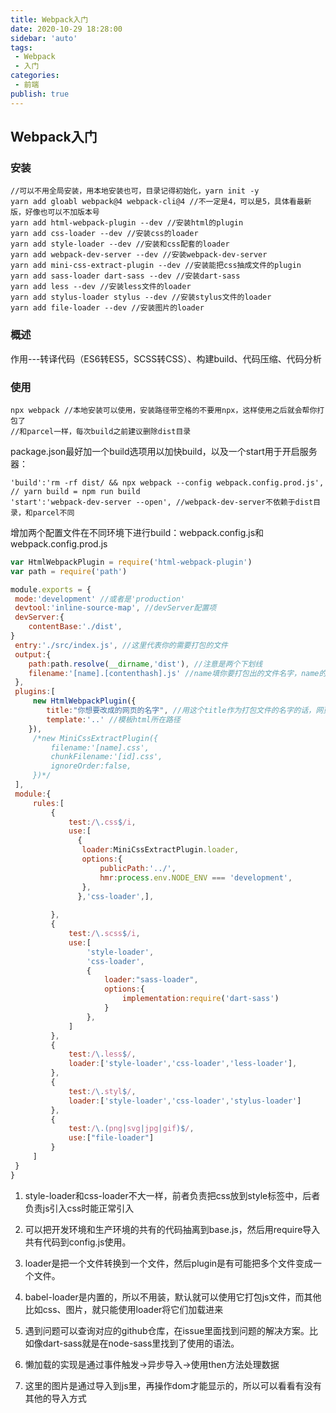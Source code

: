 ```yaml
---
title: Webpack入门
date: 2020-10-29 18:28:00 
sidebar: 'auto'
tags:
 - Webpack
 - 入门
categories: 
 - 前端
publish: true
---
```


<!-- more -->

## Webpack入门

### 安装

```
//可以不用全局安装，用本地安装也可，目录记得初始化，yarn init -y
yarn add gloabl webpack@4 webpack-cli@4 //不一定是4，可以是5，具体看最新版，好像也可以不加版本号
yarn add html-webpack-plugin --dev //安装html的plugin
yarn add css-loader --dev //安装css的loader
yarn add style-loader --dev //安装和css配套的loader
yarn add webpack-dev-server --dev //安装webpack-dev-server
yarn add mini-css-extract-plugin --dev //安装能把css抽成文件的plugin
yarn add sass-loader dart-sass --dev //安装dart-sass
yarn add less --dev //安装less文件的loader
yarn add stylus-loader stylus --dev //安装stylus文件的loader
yarn add file-loader --dev //安装图片的loader
```

### 概述

作用---转译代码（ES6转ES5，SCSS转CSS）、构建build、代码压缩、代码分析

### 使用

```
npx webpack //本地安装可以使用，安装路径带空格的不要用npx，这样使用之后就会帮你打包了
//和parcel一样，每次build之前建议删除dist目录
```

package.json最好加一个build选项用以加快build，以及一个start用于开启服务器：

```
'build':'rm -rf dist/ && npx webpack --config webpack.config.prod.js',  // yarn build = npm run build
'start':'webpack-dev-server --open', //webpack-dev-server不依赖于dist目录，和parcel不同
```

增加两个配置文件在不同环境下进行build：webpack.config.js和webpack.config.prod.js

```javascript
var HtmlWebpackPlugin = require('html-webpack-plugin')
var path = require('path')

module.exports = {
 mode:'development' //或者是'production'
 devtool:'inline-source-map', //devServer配置项
 devServer:{
    contentBase:'./dist',
}
 entry:'./src/index.js', //这里代表你的需要打包的文件
 output:{
 	path:path.resolve(__dirname,'dist'), //注意是两个下划线
 	filename:'[name].[contenthash].js' //name填你要打包出的文件名字，name的中括号记得删
 },
 plugins:[
     new HtmlWebpackPlugin({
 		title:"你想要改成的网页的名字", //用这个title作为打包文件的名字的话，网页名得叫做<%= htmlWebpackPlugin.options.title %>
 		template:'..' //模板html所在路径
 	}),
     /*new MiniCssExtractPlugin({
         filename:'[name].css',
         chunkFilename:'[id].css',
         ignoreOrder:false,
     })*/
 ],
 module:{
     rules:[
         {
             test:/\.css$/i,
             use:[
               {
         		loader:MiniCssExtractPlugin.loader,
         		options:{
         			publicPath:'../',
         			hmr:process.env.NODE_ENV === 'development',
         		},
         	   },'css-loader',],
             
         },
         {
             test:/\.scss$/i,
             use:[
                 'style-loader',
                 'css-loader',
                 {
                     loader:"sass-loader",
                     options:{
                         implementation:require('dart-sass')
                     }
                 },
             ]
         },
         {
             test:/\.less$/,
             loader:['style-loader','css-loader','less-loader'],
         },
         {
             test:/\.styl$/,
             loader:['style-loader','css-loader','stylus-loader']
         },
         {
             test:/\.(png|svg|jpg|gif)$/,
             use:["file-loader"]
         }
     ]
 }
}
```

1. style-loader和css-loader不大一样，前者负责把css放到style标签中，后者负责js引入css时能正常引入

2. 可以把开发环境和生产环境的共有的代码抽离到base.js，然后用require导入共有代码到config.js使用。

3. loader是把一个文件转换到一个文件，然后plugin是有可能把多个文件变成一个文件。

4. babel-loader是内置的，所以不用装，默认就可以使用它打包js文件，而其他比如css、图片，就只能使用loader将它们加载进来
5. 遇到问题可以查询对应的github仓库，在issue里面找到问题的解决方案。比如像dart-sass就是在node-sass里找到了使用的语法。
6. 懒加载的实现是通过事件触发->异步导入->使用then方法处理数据
7. 这里的图片是通过导入到js里，再操作dom才能显示的，所以可以看看有没有其他的导入方式


